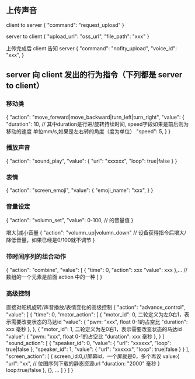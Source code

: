 ## 上传声音

client to server
{
    "command": "request_upload"
}

server to client
{
    "upload_url": "oss_url",
    "file_path": "xxx"
}

上传完成后 client 告知 server
{
    "command": "nofity_upload",
    "voice_id": "xxx",
}

## server 向 client 发出的行为指令（下列都是 server to client）

### 移动类
{
    "action": "move_forward|move_backward|turn_left|turn_right",
    "value": {
        "duration": 10,   // 其中duration是行进/旋转持续时间, speed字段如果是前后则为移动的速度 单位mm/s,如果是左右转的角度（度为单位）
        "speed": 5,
    }
}
### 播放声音
{
    "action": "sound_play",
    "value": {
        "url": "xxxxxx",
        "loop": true|false
    }
}
### 表情
{
    "action": "screen_emoji",
    "value": {
        "emoji_name": "xxx",
    }
}
### 音量设定

{
    "action": "volumn_set",
    "value": 0-100, // 的音量值
}

增大|减小音量
{
    "action": "volumn_up|volumn_down"  // 设备获得指令后增大/降低音量，如果已经是0/100就不调节
}

### 带时间序列的组合动作
{
    "action": "combine",
    "value": [
        {
            "time": 0,
            "action": xxx
            "value": xxx
        },...   // 数组的一个元素是前面 action 中的一种
    ]
}

### 高级控制
直接对舵机旋转/声音播放/表情变化的高级控制
{
    "action": "advance_control",
    "value": [
        {
            "time": 0,
            "motor_action": [
                {
                    "motor_id": 0, 二轮定义为左0右1，表示需要改变状态的马达id
                    "value": {
                        "pwm: "xxx", float 0-1的占空比
                        "duration": xxx 毫秒
                    },
                },
                {
                    "motor_id": 1, 二轮定义为左0右1，表示需要改变状态的马达id
                    "value": {
                        "pwm: "xxx", float 0-1的占空比
                        "duration": xxx 毫秒
                    },
                }
            ]
            "sound_action": [
                {
                    "speaker_id": 0,
                    "value": {
                        "url": "xxxxxx",
                        "loop": true|false
                    },
                    "speaker_id": 1,
                    "value": {
                        "url": "xxxxxx",
                        "loop": true|false
                    }
                }
            ],
            "screen_action": [
                {
                    screen_id:0,//屏幕id，一个屏就是0，多个再议
                    value:{
                        "url": "xx",  // 位图序列下载的静态资源url
                        "duration: "2000" 毫秒
                    }
                    loop:true/false
                },
                {}, ...
            ]
        }
    ]
}


